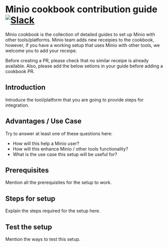 # Minio cookbook contribution guide [![Slack](https://slack.minio.io/slack?type=svg)](https://slack.minio.io)

Minio cookbook is the collection of detailed guides to set up Minio with other tools/platforms. Minio team adds new receipies to the cookbook, however, if you have a working setup that uses Minio with other tools, we welcome you to add your receipe. 

Before creating a PR, please check that no similar receipe is already available. Also, please add the below setions in your guide before adding a cookbook PR. 

## Introduction

Introduce the tool/platform that you are going to provide steps for integration. 

## Advantages / Use Case

Try to answer at least one of these questions here: 

* How will this help a Minio user? 
* How will this enhance Minio / other tools functionality?
* What is the use case this setup will be useful for?

## Prerequisites

Mention all the prerequisites for the setup to work.

## Steps for setup

Explain the steps required for the setup here. 

## Test the setup

Mention the ways to test this setup. 
